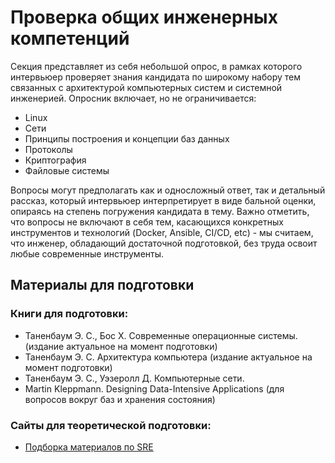 # Проверка общих инженерных компетенций

Секция представляет из себя небольшой опрос, в рамках которого интервьюер проверяет знания кандидата по широкому набору тем связанных с архитектурой компьютерных систем и системной инженерией. Опросник включает, но не ограничивается:

- Linux
- Сети
- Принципы построения и концепции баз данных
- Протоколы
- Криптография
- Файловые системы

Вопросы могут предполагать как и односложный ответ, так и детальный рассказ, который интервьюер интерпретирует в виде бальной оценки, опираясь на степень погружения кандидата в тему. Важно отметить, что вопросы не включают в себя тем, касающихся конкретных инструментов и технологий (Docker, Ansible, CI/CD, etc) - мы считаем, что инженер, обладающий достаточной подготовкой, без труда освоит любые современные инструменты.

## Материалы для подготовки

### Книги для подготовки:

- Таненбаум Э. С., Бос Х. Современные операционные системы. (издание актуальное на момент подготовки)
- Таненбаум Э. С. Архитектура компьютера (издание актуальное на момент подготовки)
- Таненбаум Э. С., Уэзеролл Д. Компьютерные сети.
- Martin Kleppmann. Designing Data-Intensive Applications (для вопросов вокруг баз и хранения состояния)

### Сайты для теоретической подготовки:

- [Подборка материалов по SRE](https://github.com/mxssl/sre-interview-prep-guide)
